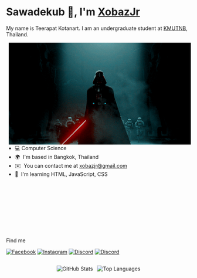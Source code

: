 <!-- 
Hello, and thank you very much for checking out my README. Feel free to use it!.
-->
Sawadekub 🙏, I'm <a href="https://www.youtube.com/watch?v=dQw4w9WgXcQ">XobazJr</a></h2>  
================================== 
My name is Teerapat Kotanart. I am an undergraduate student at <a href="https://www.kmutnb.ac.th/">KMUTNB</a></h2>, Thailand. 

<img hight="410" width="497" alt="GIF" align="right" src="https://github.com/xobazjr/xobazjr/blob/main/assets/darth-vader.gif">

*   💻  Computer Science
*   🌍  I'm based in Bangkok, Thailand 
*   ✉️  You can contact me at [xobazjr@gmail.com](mailto:xobazjr@gmail.com)
*   🧠  I'm learning HTML, JavaScript, CSS

</br>
</br>
</br>
</br>
</br>
</br>
</br>
</br>

 Find me

<p><a href="https://www.facebook.com/XobazJr/" target="_blank"><img alt="Facebook" src="https://img.shields.io/badge/Facebook-1877F2?style=for-the-badge&logo=facebook&logoColor=white"/></a>
  <a href="https://www.instagram.com/xobazjr/" target="_blank"><img alt="Instagram" src="https://img.shields.io/badge/-Instagram-%23E4405F?style=for-the-badge&logo=instagram&logoColor=white"/></a>
  <a href="https://discord.com/channels/@xobazjr/" target="_blank"><img alt="Discord" src="https://img.shields.io/badge/Discord-7289DA?style=for-the-badge&logo=discord&logoColor=white"/></a>
  <a href="mailto:xobazjr@gmail.com" target="_blank"><img alt="Discord" src="https://img.shields.io/badge/Gmail-333333?style=for-the-badge&logo=gmail&logoColor=red)"/></a>
</p>

##

<p align="center">
  <img src="https://github-readme-stats.vercel.app/api?username=xobazjr&theme=dark&show_icons=true&hide_border=true&count_private=true" alt="GitHub Stats" width="360">
  &nbsp;
  <img src="https://github-readme-stats.vercel.app/api/top-langs/?username=xobazjr&theme=dark&show_icons=true&hide_border=true&layout=compact" alt="Top Languages" width="323">
</p>
